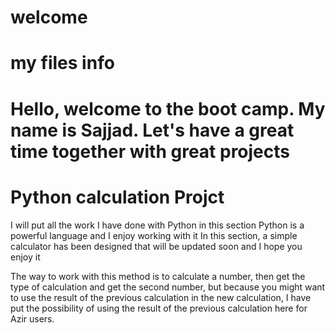 
# welcome 
# my files info
# Hello, welcome to the boot camp. My name is Sajjad. Let's have a great time together with great projects
# Python calculation Projct
I will put all the work I have done with Python in this section
Python is a powerful language and I enjoy working with it
In this section, a simple calculator has been designed that will be updated soon and I hope you enjoy it

The way to work with this method is to calculate a number, then get the type of calculation and get the second number, but because you might want to use the result of the previous calculation in the new calculation, I have put the possibility of using the result of the previous calculation here for Azir users.
